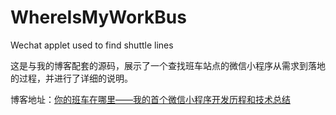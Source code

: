 # WhereIsMyWorkBus
  Wechat applet used to find shuttle lines

这是与我的博客配套的源码，展示了一个查找班车站点的微信小程序从需求到落地的过程，并进行了详细的说明。

博客地址：[你的班车在哪里——我的首个微信小程序开发历程和技术总结](https://www.cnblogs.com/chanstic/p/15111660.html)